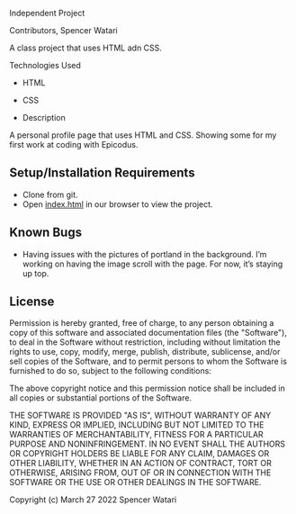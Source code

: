 Independent Project

Contributors, Spencer Watari

A class project that uses HTML adn CSS.

Technologies Used

* HTML
* CSS

* Description

A personal profile page that uses HTML and CSS. Showing some for my first work at coding with Epicodus.

## Setup/Installation Requirements

* Clone from git.
* Open <a href="https://github.com/SWatari129/IP-1/blob/main/index.html" title="Github">
index.html</a> in our browser to view the project.


## Known Bugs

* Having issues with the pictures of portland in the background. I’m working on having the image scroll with the page. For now, it’s staying up top.

## License

Permission is hereby granted, free of charge, to any person obtaining a copy
of this software and associated documentation files (the "Software"), to deal
in the Software without restriction, including without limitation the rights
to use, copy, modify, merge, publish, distribute, sublicense, and/or sell
copies of the Software, and to permit persons to whom the Software is
furnished to do so, subject to the following conditions:

The above copyright notice and this permission notice shall be included in all
copies or substantial portions of the Software.

THE SOFTWARE IS PROVIDED "AS IS", WITHOUT WARRANTY OF ANY KIND, EXPRESS OR
IMPLIED, INCLUDING BUT NOT LIMITED TO THE WARRANTIES OF MERCHANTABILITY,
FITNESS FOR A PARTICULAR PURPOSE AND NONINFRINGEMENT. IN NO EVENT SHALL THE
AUTHORS OR COPYRIGHT HOLDERS BE LIABLE FOR ANY CLAIM, DAMAGES OR OTHER
LIABILITY, WHETHER IN AN ACTION OF CONTRACT, TORT OR OTHERWISE, ARISING FROM,
OUT OF OR IN CONNECTION WITH THE SOFTWARE OR THE USE OR OTHER DEALINGS IN THE
SOFTWARE.

Copyright (c) March 27 2022 Spencer Watari